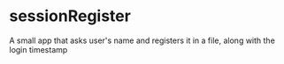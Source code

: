 # sessionRegister
A small app that asks user's name and registers it in a file, along with the login timestamp 
